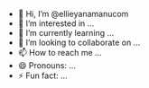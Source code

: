 - 👋 Hi, I’m @ellieyanamanucom
- 👀 I’m interested in ...
- 🌱 I’m currently learning ...
- 💞️ I’m looking to collaborate on ...
- 📫 How to reach me ...
- 😄 Pronouns: ...
- ⚡ Fun fact: ...

<!---
ellieyanamanucom/ellieyanamanucom is a ✨ special ✨ repository because its `README.md` (this file) appears on your GitHub profile.
You can click the Preview link to take a look at your changes.
--->
